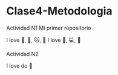 # Clase4-Metodologia

Actividad N1
Mi primer repositorio

I love :watermelon:, :dog:, :cat:, :rabbit:
I love :stars:, :computer:, :art:

Actividad N2

I love do 🎨
